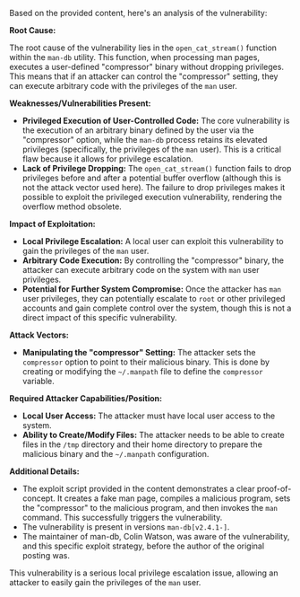 Based on the provided content, here's an analysis of the vulnerability:

**Root Cause:**

The root cause of the vulnerability lies in the `open_cat_stream()` function within the `man-db` utility. This function, when processing man pages, executes a user-defined "compressor" binary without dropping privileges. This means that if an attacker can control the "compressor" setting, they can execute arbitrary code with the privileges of the `man` user.

**Weaknesses/Vulnerabilities Present:**

- **Privileged Execution of User-Controlled Code:** The core vulnerability is the execution of an arbitrary binary defined by the user via the "compressor" option, while the `man-db` process retains its elevated privileges (specifically, the privileges of the `man` user). This is a critical flaw because it allows for privilege escalation.
- **Lack of Privilege Dropping:** The `open_cat_stream()` function fails to drop privileges before and after a potential buffer overflow (although this is not the attack vector used here). The failure to drop privileges makes it possible to exploit the privileged execution vulnerability, rendering the overflow method obsolete.

**Impact of Exploitation:**

- **Local Privilege Escalation:** A local user can exploit this vulnerability to gain the privileges of the `man` user.
- **Arbitrary Code Execution:** By controlling the "compressor" binary, the attacker can execute arbitrary code on the system with `man` user privileges.
- **Potential for Further System Compromise:** Once the attacker has `man` user privileges, they can potentially escalate to `root` or other privileged accounts and gain complete control over the system, though this is not a direct impact of this specific vulnerability.

**Attack Vectors:**

- **Manipulating the "compressor" Setting:** The attacker sets the `compressor` option to point to their malicious binary. This is done by creating or modifying the `~/.manpath` file to define the `compressor` variable.

**Required Attacker Capabilities/Position:**

- **Local User Access:** The attacker must have local user access to the system.
- **Ability to Create/Modify Files:** The attacker needs to be able to create files in the `/tmp` directory and their home directory to prepare the malicious binary and the `~/.manpath` configuration.

**Additional Details:**

- The exploit script provided in the content demonstrates a clear proof-of-concept. It creates a fake man page, compiles a malicious program, sets the "compressor" to the malicious program, and then invokes the `man` command. This successfully triggers the vulnerability.
- The vulnerability is present in versions `man-db[v2.4.1-]`.
- The maintainer of man-db, Colin Watson, was aware of the vulnerability, and this specific exploit strategy, before the author of the original posting was.

This vulnerability is a serious local privilege escalation issue, allowing an attacker to easily gain the privileges of the `man` user.